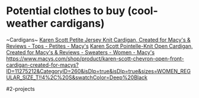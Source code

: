 # Potential clothes to buy (cool-weather cardigans)
~Cardigans~
[Karen Scott Petite Jersey Knit Cardigan, Created for Macy's & Reviews - Tops - Petites - Macy's](https://www.macys.com/shop/product/karen-scott-petite-jersey-knit-cardigan-created-for-macys?ID=11699964&CategoryID=55613&swatchColor=Charcoal%20Heather)
[Karen Scott Pointelle-Knit Open Cardigan, Created for Macy's & Reviews - Sweaters - Women - Macy's](https://www.macys.com/shop/product/karen-scott-pointelle-knit-open-cardigan-created-for-macys?ID=10640542&CategoryID=260&isDlp=true&isDlp=true&sizes=WOMEN_REGULAR_SIZE_T!!4%2C%20S&swatchColor=Merlot)
https://www.macys.com/shop/product/karen-scott-chevron-open-front-cardigan-created-for-macys?ID=11275212&CategoryID=260&isDlp=true&isDlp=true&sizes=WOMEN_REGULAR_SIZE_T!!4%2C%20S&swatchColor=Deep%20Black

#2-projects